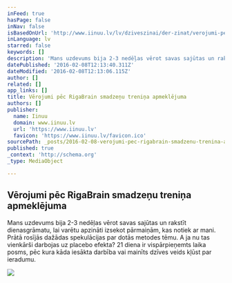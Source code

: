 ```yaml
---
inFeed: true
hasPage: false
inNav: false
isBasedOnUrl: 'http://www.iinuu.lv/lv/dziveszinai/der-zinat/verojumi-pec-rigabrain-smadzenu-trenina-apmeklejuma'
inLanguage: lv
starred: false
keywords: []
description: 'Mans uzdevums bija 2-3 nedēļas vērot savas sajūtas un rakstīt dienasgrāmatu, lai varētu apzināti izsekot pārmaiņām, kas notiek ar mani. Prātā rosījās dažādas spekulācijas par dotās metodes tēmu. A ja nu tas vienkārši darbojas uz placebo efekta? 21 diena ir vispārpieņemts laika posms, pēc kura kāda iesākta darbība vai mainīts dzīves veids kļūst par ieradumu.'
datePublished: '2016-02-08T12:13:40.311Z'
dateModified: '2016-02-08T12:13:06.115Z'
author: []
related: []
app_links: []
title: Vērojumi pēc RigaBrain smadzeņu treniņa apmeklējuma
authors: []
publisher:
  name: Iinuu
  domain: www.iinuu.lv
  url: 'https://www.iinuu.lv'
  favicon: 'https://www.iinuu.lv/favicon.ico'
sourcePath: _posts/2016-02-08-verojumi-pec-rigabrain-smadzenu-trenina-apmeklejuma.md
published: true
_context: 'http://schema.org'
_type: MediaObject

---
```

<article style=""><h1>Vērojumi pēc RigaBrain smadzeņu treniņa apmeklējuma</h1><p>Mans uzdevums bija 2-3 nedēļas vērot savas sajūtas un rakstīt dienasgrāmatu, lai varētu apzināti izsekot pārmaiņām, kas notiek ar mani. Prātā rosījās dažādas spekulācijas par dotās metodes tēmu. A ja nu tas vienkārši darbojas uz placebo efekta? 21 diena ir vispārpieņemts laika posms, pēc kura kāda iesākta darbība vai mainīts dzīves veids kļūst par ieradumu.</p><img src="https://s3-us-west-2.amazonaws.com/the-grid-img/p/72a32c75f158db6409bfd1c3abbe2c0f7d6eb3e6.jpg" /></article>